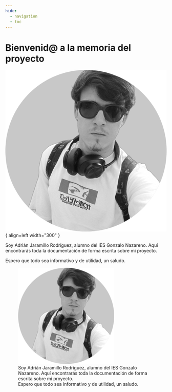 ```yaml
---
hide:
  - navigation
  - toc
---
```


# Bienvenid@ a la memoria del proyecto

![profilepic](images/profile-pic.png){ align=left width="300" }

Soy Adrián Jaramillo Rodríguez, alumno del IES Gonzalo Nazareno. Aquí encontrarás toda la documentación de forma escrita sobre mi proyecto.

Espero que todo sea informativo y de utilidad, un saludo.

<figure>
  <img src="images/profile-pic.png" alt="pfp" width="300" height="300"/>
  <figcaption>Soy Adrián Jaramillo Rodríguez, alumno del IES Gonzalo Nazareno. Aquí encontrarás toda la documentación de forma escrita sobre mi proyecto.<br>Espero que todo sea informativo y de utilidad, un saludo.</figcaption>
</figure>
